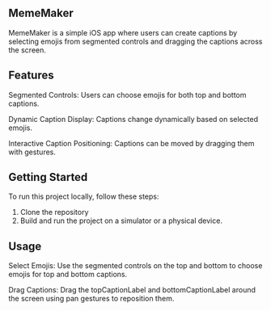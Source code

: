 ## MemeMaker
MemeMaker is a simple iOS app where users can create captions by selecting emojis from segmented controls and dragging the captions across the screen.

## Features

Segmented Controls: Users can choose emojis for both top and bottom captions.

Dynamic Caption Display: Captions change dynamically based on selected emojis.

Interactive Caption Positioning: Captions can be moved by dragging them with gestures.

## Getting Started
To run this project locally, follow these steps:
1. Clone the repository
2. Build and run the project on a simulator or a physical device.

## Usage
Select Emojis:
Use the segmented controls on the top and bottom to choose emojis for top and bottom captions.

Drag Captions:
Drag the topCaptionLabel and bottomCaptionLabel around the screen using pan gestures to reposition them.

